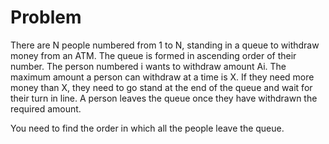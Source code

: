 # Problem

There are N people numbered from 1 to N, standing in a queue to withdraw money from an ATM. The queue is formed in ascending order of their number. The person numbered i wants to withdraw amount Ai. The maximum amount a person can withdraw at a time is X. If they need more money than X, they need to go stand at the end of the queue and wait for their turn in line. A person leaves the queue once they have withdrawn the required amount.

You need to find the order in which all the people leave the queue.
